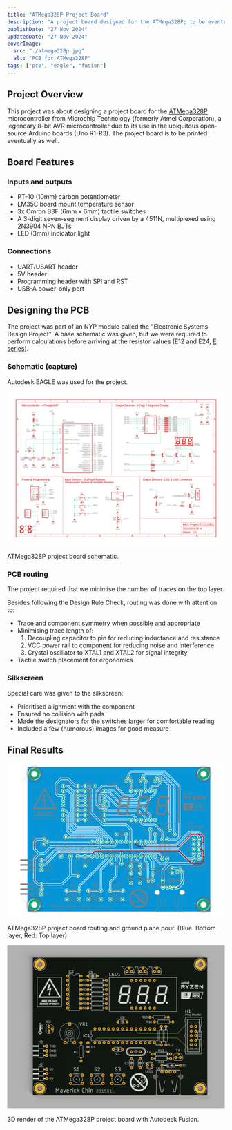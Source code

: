```yaml
---
title: "ATMega328P Project Board"
description: "A project board designed for the ATMega328P; to be eventually printed."
publishDate: "27 Nov 2024"
updatedDate: "27 Nov 2024"
coverImage:
  src: "./atmega328p.jpg"
  alt: "PCB for ATMega328P"
tags: ["pcb", "eagle", "fusion"]
---
```


## Project Overview
This project was about designing a project board for the [ATMega328P](https://www.microchip.com/en-us/product/atmega328p) microcontroller from Microchip Technology (formerly Atmel Corporation), a legendary 8-bit AVR microcontroller due to its use in the ubiquitous open-source Arduino boards (Uno R1-R3). The project board is to be printed eventually as well.

## Board Features

### Inputs and outputs
- PT-10 (10mm) carbon potentiometer
- LM35C board mount temperature sensor
- 3x Omron B3F (6mm x 6mm) tactile switches
- A 3-digit seven-segment display driven by a 4511N, multiplexed using 2N3904 NPN BJTs
- LED (3mm) indicator light

### Connections
- UART/USART header
- 5V header
- Programming header with SPI and RST
- USB-A power-only port

## Designing the PCB
The project was part of an NYP module called the "Electronic Systems Design Project". A base schematic was given, but we were required to perform calculations before arriving at the resistor values (E12 and E24, [E series](https://en.wikipedia.org/wiki/E_series_of_preferred_numbers)).

### Schematic (capture)
Autodesk EAGLE was used for the project.
<div class="relative w-full">

  ![ATMega328P project board schematic](atmega328p_board_schematic.png)
  <p class="text-center mt-[-24px] italic">ATMega328P project board schematic.</p>
</div>

### PCB routing
The project required that we minimise the number of traces on the top layer.

Besides following the Design Rule Check, routing was done with attention to:
- Trace and component symmetry when possible and appropriate
- Minimising trace length of:
  1. Decoupling capacitor to pin for reducing inductance and resistance
  2. VCC power rail to component for reducing noise and interference
  3. Crystal oscillator to XTAL1 and XTAL2 for signal integrity
- Tactile switch placement for ergonomics

### Silkscreen
Special care was given to the silkscreen:
- Prioritised alignment with the component
- Ensured no collision with pads
- Made the designators for the switches larger for comfortable reading
- Included a few (humorous) images for good measure

## Final Results
<div class="relative w-full">

  ![ATMega328P project board routing and copper pour](atmega328p_board.png)
  <p class="text-center mt-[-24px] italic">ATMega328P project board routing and ground plane pour. (Blue: Bottom layer, Red: Top layer)</p>
</div>
<div class="relative w-full">

  ![ATMega328P project board routing and copper pour](atmega328p_board_3d.png)
  <p class="text-center mt-[-24px] italic">3D render of the ATMega328P project board with Autodesk Fusion.</p>
</div>